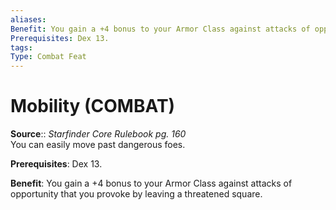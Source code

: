```yaml
---
aliases: 
Benefit: You gain a +4 bonus to your Armor Class against attacks of opportunity that you provoke by leaving a threatened square.
Prerequisites: Dex 13.
tags: 
Type: Combat Feat
---
```


# Mobility (COMBAT)

**Source**:: _Starfinder Core Rulebook pg. 160_  
You can easily move past dangerous foes.

**Prerequisites**: Dex 13.

**Benefit**: You gain a +4 bonus to your Armor Class against attacks of opportunity that you provoke by leaving a threatened square.
